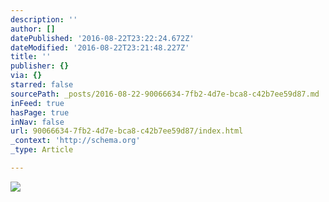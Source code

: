 ```yaml
---
description: ''
author: []
datePublished: '2016-08-22T23:22:24.672Z'
dateModified: '2016-08-22T23:21:48.227Z'
title: ''
publisher: {}
via: {}
starred: false
sourcePath: _posts/2016-08-22-90066634-7fb2-4d7e-bca8-c42b7ee59d87.md
inFeed: true
hasPage: true
inNav: false
url: 90066634-7fb2-4d7e-bca8-c42b7ee59d87/index.html
_context: 'http://schema.org'
_type: Article

---
```

![](https://the-grid-user-content.s3-us-west-2.amazonaws.com/7bbbaddf-4d4c-435a-b267-b96474c96685.jpg)